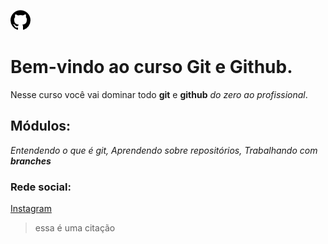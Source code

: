 ![Logo do git](/github.png)

# Bem-vindo ao curso Git e Github.
Nesse curso você vai dominar todo **git** e **github** *do zero ao profissional*.

## Módulos:
*Entendendo o que é git, Aprendendo sobre repositórios, Trabalhando com **branches***

### Rede social:
[Instagram](https://www.instagram.com/rodrigonascimento78/)

> essa é uma citação
